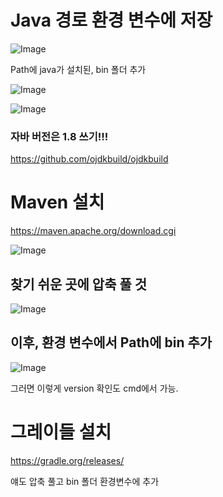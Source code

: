 # Java 경로 환경 변수에 저장
![Image](https://i.imgur.com/X4Tndvl.png)

Path에 java가 설치된, bin 폴더 추가

![Image](https://i.imgur.com/6C5tfRl.png)

![Image](https://i.imgur.com/w92vQL5.png)

### 자바 버전은 1.8 쓰기!!!
https://github.com/ojdkbuild/ojdkbuild
# Maven 설치

https://maven.apache.org/download.cgi

![Image](https://i.imgur.com/c3zLwtW.png)

## 찾기 쉬운 곳에 압축 풀 것
![Image](https://i.imgur.com/sMxd94v.png)

## 이후, 환경 변수에서 Path에 bin 추가
![Image](https://i.imgur.com/qNebxWo.png)

그러면 이렇게 version 확인도 cmd에서 가능.

# 그레이들 설치
https://gradle.org/releases/

얘도 압축 풀고 bin 폴더 환경변수에 추가
